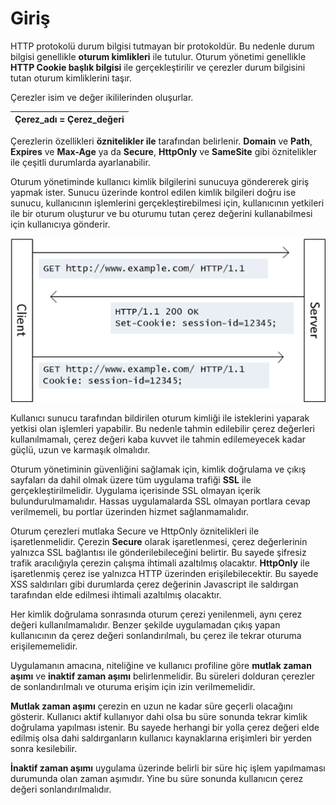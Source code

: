 # Giriş

HTTP protokolü durum bilgisi tutmayan bir protokoldür. Bu nedenle durum bilgisi genellikle **oturum kimlikleri** ile tutulur. Oturum yönetimi genellikle **HTTP Cookie başlık bilgisi** ile gerçekleştirilir ve çerezler durum bilgisini tutan oturum kimliklerini taşır.

Çerezler isim ve değer ikililerinden oluşurlar.

| **Çerez\_adı = Çerez\_değeri** |
| ------------------------------ |

Çerezlerin özellikleri **öznitelikler ile** tarafından belirlenir. **Domain** ve **Path**, **Expires** ve **Max-Age** ya da **Secure**, **HttpOnly** ve **SameSite** gibi öznitelikler ile çeşitli durumlarda ayarlanabilir.

Oturum yönetiminde kullanıcı kimlik bilgilerini sunucuya göndererek giriş yapmak ister. Sunucu üzerinde kontrol edilen kimlik bilgileri doğru ise sunucu, kullanıcının işlemlerini gerçekleştirebilmesi için, kullanıcının yetkileri ile bir oturum oluşturur ve bu oturumu tutan çerez değerini kullanabilmesi için kullanıcıya gönderir.

![https://docs.microsoft.com/tr-tr/aspnet/web-api/overview/advanced/http-cookies adresinden alınmıştır.](<../.gitbook/assets/image (9).png>)

Kullanıcı sunucu tarafından bildirilen oturum kimliği ile isteklerini yaparak yetkisi olan işlemleri yapabilir. Bu nedenle tahmin edilebilir çerez değerleri kullanılmamalı, çerez değeri kaba kuvvet ile tahmin edilemeyecek kadar güçlü, uzun ve karmaşık olmalıdır.

Oturum yönetiminin güvenliğini sağlamak için, kimlik doğrulama ve çıkış sayfaları da dahil olmak üzere tüm uygulama trafiği **SSL** ile gerçekleştirilmelidir. Uygulama içerisinde SSL olmayan içerik bulundurulmamalıdır. Hassas uygulamalarda SSL olmayan portlara cevap verilmemeli, bu portlar üzerinden hizmet sağlanmamalıdır.

Oturum çerezleri mutlaka Secure ve HttpOnly öznitelikleri ile işaretlenmelidir. Çerezin **Secure** olarak işaretlenmesi, çerez değerlerinin yalnızca SSL bağlantısı ile gönderilebileceğini belirtir. Bu sayede şifresiz trafik aracılığıyla çerezin çalışma ihtimali azaltılmış olacaktır. **HttpOnly** ile işaretlenmiş çerez ise yalnızca HTTP üzerinden erişilebilecektir. Bu sayede XSS saldırıları gibi durumlarda çerez değerinin Javascript ile saldırgan tarafından elde edilmesi ihtimali azaltılmış olacaktır.

Her kimlik doğrulama sonrasında oturum çerezi yenilenmeli, aynı çerez değeri kullanılmamalıdır. Benzer şekilde uygulamadan çıkış yapan kullanıcının da çerez değeri sonlandırılmalı, bu çerez ile tekrar oturuma erişilememelidir.

Uygulamanın amacına, niteliğine ve kullanıcı profiline göre **mutlak zaman aşımı** ve **inaktif zaman aşımı** belirlenmelidir. Bu süreleri dolduran çerezler de sonlandırılmalı ve oturuma erişim için izin verilmemelidir.

**Mutlak zaman aşımı** çerezin en uzun ne kadar süre geçerli olacağını gösterir. Kullanıcı aktif kullanıyor dahi olsa bu süre sonunda tekrar kimlik doğrulama yapılması istenir. Bu sayede herhangi bir yolla çerez değeri elde edilmiş olsa dahi saldırganların kullanıcı kaynaklarına erişimleri bir yerden sonra kesilebilir.

**İnaktif zaman aşımı** uygulama üzerinde belirli bir süre hiç işlem yapılmaması durumunda olan zaman aşımıdır. Yine bu süre sonunda kullanıcın çerez değeri sonlandırılmalıdır.
